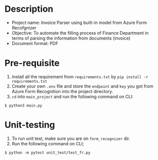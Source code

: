 # Description
* Project name: Invoice Parser using built-in model from Azure Form Recofgnizer
* Objective: To automate the filling process of Finance Department in terms of parsing the information from documents (invoice) 
* Document format: PDF

# Pre-requisite 
1. Install all the requirement from `requirements.txt` by `pip install -r requirements.txt`
2. Create your own `.env` file and store the `endpoint` and `key` you got from Azure Form Recognition into the project directory. 
3. `cd` into `main_project` and run the following command on CLI:
```
$ python3 main.py
```

# Unit-testing
1. To run unit test, make sure you are on `form_recognizer` dir. 
2. Run the following command on CLI;
```
$ python -m pytest unit_test/test_fr.py
```
